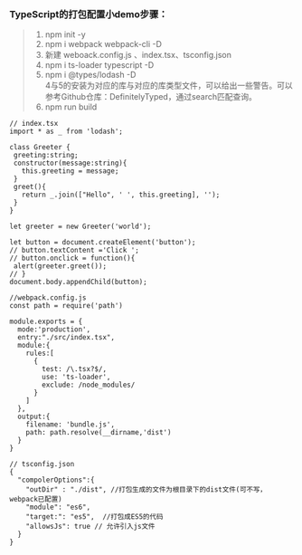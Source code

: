 ### TypeScript的打包配置小demo步骤：

> 1. npm init -y 
> 2. npm i webpack webpack-cli -D
> 3. 新建 weboack.config.js 、index.tsx、tsconfig.json   
> 4. npm i ts-loader typescript -D
> 5. npm i  @types/lodash -D  
> 4与5的安装为对应的库与对应的库类型文件，可以给出一些警告。可以参考Github仓库：DefinitelyTyped，通过search匹配查询。
> 6. npm run build
 ```
 // index.tsx
 import * as _ from 'lodash';

class Greeter {
  greeting:string;
  constructor(message:string){
    this.greeting = message;
  }
  greet(){
    return _.join(["Hello", ' ', this.greeting], '');
  }
}

let greeter = new Greeter('world');

let button = document.createElement('button');
// button.textContent ='Click ';
// button.onclick = function(){
  alert(greeter.greet());
// }
document.body.appendChild(button);
```

```
//webpack.config.js
const path = require('path')

module.exports = {
  mode:'production',
  entry:"./src/index.tsx",
  module:{
    rules:[
      {
        test: /\.tsx?$/,
        use: 'ts-loader',
        exclude: /node_modules/
      }
    ]
  },
  output:{
    filename: 'bundle.js',
    path: path.resolve(__dirname,'dist')
  }
}
```

```
// tsconfig.json
{
  "compolerOptions":{
    "outDir" : "./dist", //打包生成的文件为根目录下的dist文件(可不写，webpack已配置)
    "module": "es6",
    "target:": "es5",  //打包成ES5的代码
    "allowsJs": true // 允许引入js文件
  }
}
```

